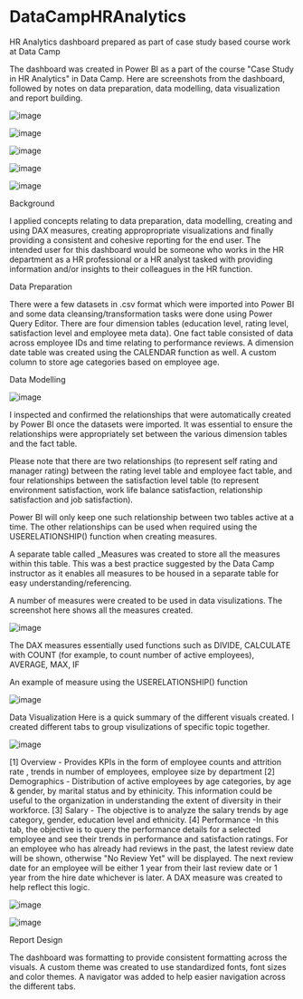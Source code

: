 # DataCampHRAnalytics
HR Analytics dashboard prepared as part of case study based course work at Data Camp

The dashboard was created in Power BI as a part of the course "Case Study in HR Analytics" in Data Camp.
Here are screenshots from the dashboard, followed by notes on data preparation, data modelling, data visualization and report building.

![image](https://github.com/user-attachments/assets/6d0a6436-c878-49ee-b1bd-4e3358cc7872)

![image](https://github.com/user-attachments/assets/967578b3-cc7d-43aa-ab37-14b274218e02)

![image](https://github.com/user-attachments/assets/858517a7-6959-43a7-b2cd-286698af5663)

![image](https://github.com/user-attachments/assets/538bdb6e-8a34-47fd-bde8-7dd1f9668bcf)

![image](https://github.com/user-attachments/assets/b13ccd59-7a6b-4c50-aaa9-49cfe529d5c9)


Background

I applied concepts relating to data preparation, data modelling, creating and using DAX measures, creating appropropriate visualizations and finally providing a consistent and cohesive reporting for the end user.
The intended user for this dashboard would be someone who works in the HR department as a HR professional or a HR analyst tasked with providing information and/or insights to their colleagues in the HR function.

Data Preparation

There were a few datasets in .csv format which were imported into Power BI and some data cleansing/transformation tasks were done using Power Query Editor.
There are four dimension tables (education level, rating level, satisfaction level and employee meta data). 
One fact table consisted of data across employee IDs and time relating to performance reviews.
A dimension date table was created using the CALENDAR function as well.
A custom column to store age categories based on employee age.


Data Modelling

![image](https://github.com/user-attachments/assets/02aa2789-809c-41ae-92bd-6aee8cfa1d31)

I inspected and confirmed the relationships that were automatically created by Power BI once the datasets were imported. It was essential to ensure the relationships were appropriately set between the various dimension tables and the fact table.

Please note that there are two relationships (to represent self rating and manager rating)  between the rating level table and employee fact table, and four relationships between the satisfaction level table (to represent environment satisfaction, work life balance satisfaction, relationship satisfaction and job satisfaction).

Power BI will only keep one such relationship between two tables active at a time. The other relationships can be used when required using the USERELATIONSHIP() function when creating measures.

A separate table called _Measures was created to store all the measures within this table. This was a best practice suggested by the Data Camp instructor as it enables all measures to be housed in a separate table for easy understanding/referencing.

A number of measures were created to be used in data visulizations. The screenshot here shows all the measures created.

![image](https://github.com/user-attachments/assets/b0938543-c5fa-4c63-bb77-a082d168f5fb)

The DAX measures essentially used functions such as DIVIDE, CALCULATE with COUNT (for example, to count number of active employees), AVERAGE, MAX, IF

An example of measure using the USERELATIONSHIP() function

![image](https://github.com/user-attachments/assets/36330390-b7e6-48a0-8e12-896b40359e7c)


Data Visualization
Here is a quick summary of the different visuals created. I created different tabs to group visulizations of specific topic together.

![image](https://github.com/user-attachments/assets/25039550-94f1-4b1c-9c8c-9cf16f0a47ce)

[1] Overview - Provides KPIs in the form of employee counts and attrition rate , trends in number of employees, employee size by department 
[2] Demographics - Distribution of active employees by age categories, by age & gender, by marital status and by ethinicity. This information could be useful to the organization in understanding the extent of diversity in their workforce.
[3] Salary - The objective is to analyze the salary trends by age category, gender, education level and ethnicity. 
[4] Performance -In this tab, the objective is to query the performance details for a selected employee and see their trends in performance and satisfaction ratings. For an employee who has already had reviews in the past, the latest review date will be shown, otherwise "No Review Yet" will be displayed. The next review date for an employee will be either 1 year from their last review date or 1 year from the hire date whichever is later. A DAX measure was created to help reflect this logic.

![image](https://github.com/user-attachments/assets/a9a06cd6-3738-4b55-a922-bdc4761738cb)


![image](https://github.com/user-attachments/assets/5017c394-e9ca-4f61-9e2b-32561fd3cf99)





Report Design

The dashboard was formatting to provide consistent formatting across the visuals. A custom theme was created to use standardized fonts, font sizes and color themes.
A navigator was added to help easier navigation across the different tabs.



